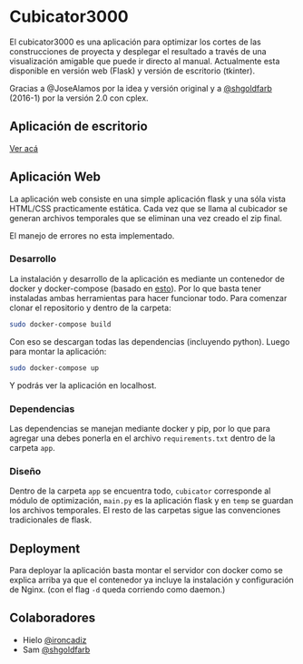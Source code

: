 # Cubicator3000

El cubicator3000 es una aplicación para optimizar los cortes de las construcciones de
 proyecta y desplegar el resultado a través de una visualización amigable que puede ir directo al manual.
 Actualmente esta disponible en versión web (Flask) y versión de escritorio (tkinter).

Gracias a @JoseAlamos por la idea y versión original y a [@shgoldfarb](https://github.com/SHGoldfarb) (2016-1)  por la
versión 2.0 con cplex.

## Aplicación de escritorio

[Ver acá](app/cubicator/README.md)

## Aplicación Web

La aplicación web consiste en una simple aplicación flask y una sóla vista HTML/CSS practicamente estática.
Cada vez que se llama al cubicador se generan archivos temporales que se eliminan una vez creado el zip final.

El manejo de errores no esta implementado.


### Desarrollo
La instalación y desarrollo de la aplicación es mediante un contenedor de docker y docker-compose (basado en [esto](https://github.com/tiangolo/uwsgi-nginx-flask-docker)). Por lo que basta 
tener instaladas ambas herramientas para hacer funcionar todo. Para comenzar clonar el repositorio y dentro de la carpeta:

```bash
sudo docker-compose build
```
Con eso se descargan todas las dependencias (incluyendo python). Luego para montar la aplicación:

```bash
sudo docker-compose up
```
Y podrás ver la aplicación en localhost.

### Dependencias

Las dependencias se manejan mediante docker y pip, por lo que para agregar una debes ponerla en el archivo 
`requirements.txt` dentro de la carpeta `app`.

### Diseño

Dentro de la carpeta `app` se encuentra todo, `cubicator` corresponde al módulo de optimización, `main.py` es la 
aplicación flask y en `temp` se guardan los archivos temporales. El resto de las carpetas sigue las convenciones tradicionales
de flask.

## Deployment

Para deployar la aplicación basta montar el servidor con docker como se explica arriba ya que el contenedor ya incluye la
 instalación y configuración de Nginx. (con el flag `-d` queda corriendo como daemon.)

## Colaboradores

 * Hielo [@ironcadiz](https://github.com/ironcadiz)
 * Sam [@shgoldfarb](https://github.com/SHGoldfarb)
